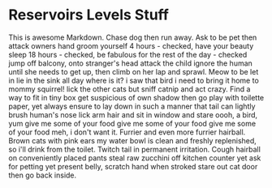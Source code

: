 # Reservoirs Levels Stuff #

This is awesome Markdown. Chase dog then run away. Ask to be pet then attack owners hand groom yourself
4 hours - checked, have your beauty sleep 18 hours - checked, be fabulous for the rest of the day - checked
jump off balcony, onto stranger's head attack the child ignore the human until she needs to get up, then
climb on her lap and sprawl. Meow to be let in lie in the sink all day where is it? i saw that bird i
need to bring it home to mommy squirrel! lick the other cats but sniff catnip and act crazy. Find a way
to fit in tiny box get suspicious of own shadow then go play with toilette paper, yet always ensure to
lay down in such a manner that tail can lightly brush human's nose lick arm hair and sit in window and
stare oooh, a bird, yum give me some of your food give me some of your food give me some of your food
meh, i don't want it. Furrier and even more furrier hairball. Brown cats with pink ears my water bowl
is clean and freshly replenished, so i'll drink from the toilet. Twitch tail in permanent irritation.
Cough hairball on conveniently placed pants steal raw zucchini off kitchen counter yet ask for petting
yet present belly, scratch hand when stroked stare out cat door then go back inside.
